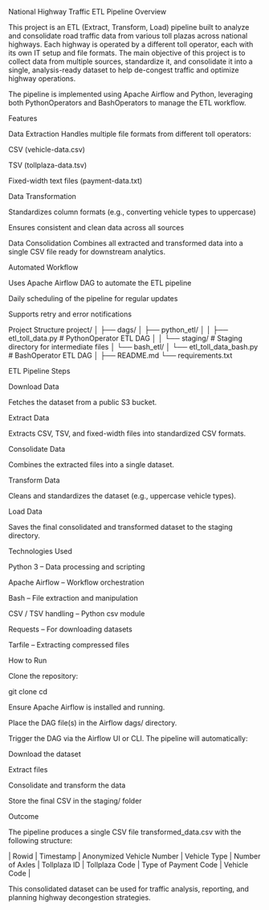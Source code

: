 National Highway Traffic ETL Pipeline
Overview

This project is an ETL (Extract, Transform, Load) pipeline built to analyze and consolidate road traffic data from various toll plazas across national highways. Each highway is operated by a different toll operator, each with its own IT setup and file formats. The main objective of this project is to collect data from multiple sources, standardize it, and consolidate it into a single, analysis-ready dataset to help de-congest traffic and optimize highway operations.

The pipeline is implemented using Apache Airflow and Python, leveraging both PythonOperators and BashOperators to manage the ETL workflow.

Features

Data Extraction
Handles multiple file formats from different toll operators:

CSV (vehicle-data.csv)

TSV (tollplaza-data.tsv)

Fixed-width text files (payment-data.txt)

Data Transformation

Standardizes column formats (e.g., converting vehicle types to uppercase)

Ensures consistent and clean data across all sources

Data Consolidation
Combines all extracted and transformed data into a single CSV file ready for downstream analytics.

Automated Workflow

Uses Apache Airflow DAG to automate the ETL pipeline

Daily scheduling of the pipeline for regular updates

Supports retry and error notifications

Project Structure
project/
│
├── dags/
│   ├── python_etl/
│   │   ├── etl_toll_data.py        # PythonOperator ETL DAG
│   │   └── staging/                # Staging directory for intermediate files
│   └── bash_etl/
│       └── etl_toll_data_bash.py   # BashOperator ETL DAG
│
├── README.md
└── requirements.txt

ETL Pipeline Steps

Download Data

Fetches the dataset from a public S3 bucket.

Extract Data

Extracts CSV, TSV, and fixed-width files into standardized CSV formats.

Consolidate Data

Combines the extracted files into a single dataset.

Transform Data

Cleans and standardizes the dataset (e.g., uppercase vehicle types).

Load Data

Saves the final consolidated and transformed dataset to the staging directory.

Technologies Used

Python 3 – Data processing and scripting

Apache Airflow – Workflow orchestration

Bash – File extraction and manipulation

CSV / TSV handling – Python csv module

Requests – For downloading datasets

Tarfile – Extracting compressed files

How to Run

Clone the repository:

git clone <repo-url>
cd <repo-directory>


Ensure Apache Airflow is installed and running.

Place the DAG file(s) in the Airflow dags/ directory.

Trigger the DAG via the Airflow UI or CLI. The pipeline will automatically:

Download the dataset

Extract files

Consolidate and transform the data

Store the final CSV in the staging/ folder

Outcome

The pipeline produces a single CSV file transformed_data.csv with the following structure:

| Rowid | Timestamp | Anonymized Vehicle Number | Vehicle Type | Number of Axles | Tollplaza ID | Tollplaza Code | Type of Payment Code | Vehicle Code |

This consolidated dataset can be used for traffic analysis, reporting, and planning highway decongestion strategies.
